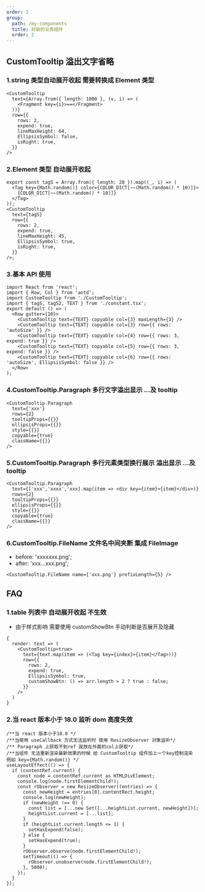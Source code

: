 ```yaml
---
order: 2
group:
  path: /my-components
  title: 封装的业务组件
  order: 2
---
```


## CustomTooltip 溢出文字省略

### 1.string 类型自动展开收起 需要转换成 Element 类型

```tsx | pure
<CustomTooltip
  text={Array.from({ length: 1000 }, (v, i) => (
    <Fragment key={i}>==</Fragment>
  ))}
  row={{
    rows: 2,
    expend: true,
    lineMaxHeight: 64,
    EllipsisSymbol: false,
    isRight: true,
  }}
/>
```

### 2.Element 类型 自动展开收起

```tsx | pure
export const tagS = Array.from({ length: 20 }).map((_, i) => (
  <Tag key={Math.random()} color={COLOR_DICT[~~(Math.random() * 10)]}>
    {COLOR_DICT[~~(Math.random() * 10)]}
  </Tag>
));
<CustomTooltip
  text={tagS}
  row={{
    rows: 2,
    expend: true,
    lineMaxHeight: 45,
    EllipsisSymbol: true,
    isRight: true,
  }}
/>;
```

### 3.基本 API 使用

```tsx
import React from 'react';
import { Row, Col } from 'antd';
import CustomTooltip from './CustomTooltip';
import { tagS, tagS2, TEXT } from './constant.tsx';
export default () => (
  <Row gutter={10}>
    <CustomTooltip text={TEXT} copyable col={3} maxLength={3} />
    <CustomTooltip text={TEXT} copyable col={3} row={{ rows: 'autoSize' }} />
    <CustomTooltip text={TEXT} copyable col={4} row={{ rows: 3, expend: true }} />
    <CustomTooltip text={TEXT} copyable col={5} row={{ rows: 3, expend: false }} />
    <CustomTooltip text={TEXT} copyable col={6} row={{ rows: 'autoSize', EllipsisSymbol: false }} />
  </Row>
);
```

### 4.CustomTooltip.Paragraph 多行文字溢出显示 ...及 tooltip

```tsx | pure
<CustomTooltip.Paragraph
  text={'xxx'}
  rows={2}
  tooltipProps={{}}
  ellipsisProps={{}}
  style={{}}
  copyable={true}
  className={{}}
/>
```

### 5.CustomTooltip.Paragraph 多行元素类型换行展示 溢出显示 ...及 tooltip

```tsx | pure
<CustomTooltip.Paragraph
  text={['xxx','xxxx','xxx].map(item => <div key={item}>{item}</div>)}
  rows={2}
  tooltipProps={{}}
  ellipsisProps={{}}
  style={{}}
  copyable={true}
  className={{}}
/>
```

### 6.CustomTooltip.FileName 文件名中间夹断 集成 FileImage

- before: 'xxxxxxx.png';
- after: 'xxx...xxx.png';

```tsx | pure
<CustomTooltip.FileName name={'xxx.png'} prefixLength={5} />
```

## FAQ

### 1.table 列表中 自动展开收起 不生效

- 由于样式影响 需要使用 customShowBtn 手动判断是否展开及隐藏

```tsx | pure
{
  render: text => (
    <CustomTooltip<true>
      text={text.map(item => (<Tag key={index}>{item}</Tag>))}
      row={{
        rows: 2,
        expend: true,
        EllipsisSymbol: true,
        customShowBtn: () => arr.length > 2 ? true : false;
      }}
    />
  )
}
```

### 2.当 react 版本小于 18.0 监听 dom 高度失效

```tsx | pure
/**当 react 版本小于18.0 */
/**当使用 useCallback 方式无法监听时 使用 ResizeObserver 对象监听*/
/** Paragraph 上获取不到ref 就放在外面的col上获取*/
/**当组件 无法重新渲染最新效果的时候 给 CustomTooltip 组件加上一个key控制渲染 例如 key={Math.random()} */
useLayoutEffect(() => {
  if (contentRef.current) {
    const node = contentRef.current as HTMLDivElement;
    console.log(node.firstElementChild!);
    const rObserver = new ResizeObserver((entries) => {
      const newHeight = entries[0].contentRect.height;
      console.log(newHeight);
      if (newHeight !== 0) {
        const list = [...new Set([...heightList.current, newHeight])];
        heightList.current = [...list];
      }
      if (heightList.current.length <= 1) {
        setHasExpend(false);
      } else {
        setHasExpend(true);
      }
      rObserver.observe(node.firstElementChild!);
      setTimeout(() => {
        rObserver.unobserve(node.firstElementChild!);
      }, 5000);
    });
  }
});
```
